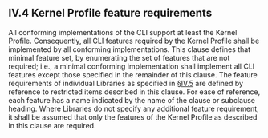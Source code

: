 ## IV.4 Kernel Profile feature requirements

All conforming implementations of the CLI support at least the Kernel Profile. Consequently, all CLI features required by the Kernel Profile shall be implemented by all conforming implementations. This clause defines that minimal feature set, by enumerating the set of features that are not required; i.e., a minimal conforming implementation shall implement all CLI features except those specified in the remainder of this clause. The feature requirements of individual Libraries as specified in §[IV.5](#todo-missing-hyperlink) are defined by reference to restricted items described in this clause. For ease of reference, each feature has a name indicated by the name of the clause or subclause heading. Where Libraries do not specify any additional feature requirement, it shall be assumed that only the features of the Kernel Profile as described in this clause are required.
